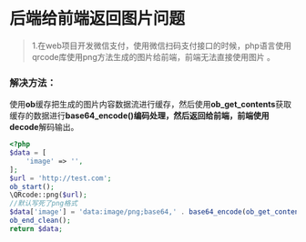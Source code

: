 # 后端给前端返回图片问题

> 1.在web项目开发微信支付，使用微信扫码支付接口的时候，php语言使用qrcode库使用png方法生成的图片给前端，前端无法直接使用图片 。

### 解决方法：

使用**ob**缓存把生成的图片内容数据流进行缓存，然后使用**ob_get_contents**获取缓存的数据进行**base64_encode()**编码处理，然后返回给前端，前端使用**decode**解码输出。

`````php
<?php
$data = [
    'image' => '',
];
$url = 'http://test.com';
ob_start();
\QRcode::png($url);
//默认写死了png格式
$data['image'] = 'data:image/png;base64,' . base64_encode(ob_get_contents());
ob_end_clean();
return $data; 
`````



